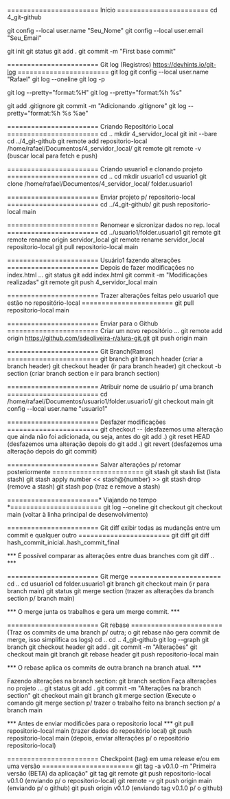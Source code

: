 ======================= Início =======================
cd 4_git-github

git config --local user.name "Seu_Nome"
git config --local user.email "Seu_Email"

git init
git status
git add .
git commit -m "First base commit"

======================= Git log (Registros) <https://devhints.io/git-log> =======================
git log
git config --local user.name "Rafael"
git log --oneline
git log -p

git log --pretty="format:%H"
git log --pretty="format:%h %s"

git add .gitignore
git commit -m "Adicionando .gitignore"
git log --pretty="format:%h %s %ae"

======================= Criando Repositório Local =======================
cd ..
mkdir 4_servidor_local
git init --bare
cd ../4_git-github
git remote add repositorio-local /home/rafael/Documentos/4_servidor_local/
git remote
git remote -v (buscar local para fetch e push)

======================= Criando usuario1 e clonando projeto =======================
cd ..
cd mkdir usuario1
cd usuario1
git clone /home/rafael/Documentos/4_servidor_local/ folder.usuario1

======================= Enviar projeto p/ repositorio-local =======================
cd ../4_git-github/
git push repositorio-local main

======================= Renomear e sicronizar dados no rep. local =======================
cd ../usuario1/folder.usuario1
git remote
git remote rename origin servidor_local 
git remote rename servidor_local repositorio-local
git pull repositorio-local main

======================= Usuário1 fazendo alterações =======================
Depois de fazer modificações no index.html ... 
git status
git add index.html
git commit -m "Modificações realizadas"
git remote
git push 4_servidor_local main

======================= Trazer alterações feitas pelo usuario1 que estão no repositório-local =======================
git pull repositorio-local main

======================= Enviar para o Github =======================
Criar um novo repositório ... 
git remote add origin https://github.com/sdeoliveira-r/alura-git.git
git push origin main

======================= Git Branch(Ramos) =======================
git branch 
git branch header (criar a branch header)
git checkout header (ir para branch header)
git checkout -b section (criar branch section e ir para branch section)

======================= Atribuir nome de usuário p/ uma branch =======================
cd /home/rafael/Documentos/usuario1/folder.usuario1/
git checkout main
git config --local user.name "usuario1"

======================= Desfazer modificações =======================
git checkout -- <file> (desfazemos uma alteração que ainda não foi adicionada, ou seja, antes do git add .)
git reset HEAD <file> (desfazemos uma alteração depois do git add .)
git revert <hash commit number> (desfazemos uma alteração depois do git commit)

======================= Salvar alterações p/ retomar posteriormente =======================
git stash
git stash list (lista stash)
git stash apply number << stash@{number} >>
git stash drop (remove a stash)
git stash pop (traz e remove a stash)

=======================* Viajando no tempo *=======================
git log --oneline
git checkout <commit number hash>
git checkout main (voltar à linha principal de desenvolvimento)

======================= Git diff exibir todas as mudançãs entre um commit e qualquer outro =======================
git diff
git diff hash_commit_inicial..hash_commit_final

*** É possível comparar as alterações entre duas branches com git diff <branch1>..<branch2> ***

======================= Git merge =======================
cd ..
cd usuario1
cd folder.usuario1
git branch
git checkout main (ir para branch main)
git status
git merge section (trazer as alterações da branch section p/ branch main)

*** O merge junta os trabalhos e gera um merge commit. ***

======================= Git rebase =======================
(Traz os commits de uma branch p/ outra; o git rebase não gera commit de merge, isso simplifica os logs)
cd ..
cd .. 4_git-github
git log --graph
git branch
git checkout header
git add .
git commit -m "Alterações"
git checkout main
git branch
git rebase header
git push repositorio-local main

*** O rebase aplica os commits de outra branch na branch atual. ***

Fazendo alterações na branch section:
git branch section
Faça alterações no projeto ...
git status
git add .
git commit -m "Alterações na branch section"
git checkout main
git branch
git merge section (Execute o comando git merge section p/ trazer o trabalho feito na branch section p/ a branch main

*** Antes de enviar modificões para o repositorio local ***
git pull repositorio-local main (trazer dados do repositório local)
git push repositorio-local main (depois, enviar alterações p/ o repositório repositorio-local)

======================= Checkpoint (tag) em uma release e/ou em uma versão =======================
git tag -a v0.1.0 -m "Primeira versão (BETA) da aplicação"
git tag
git remote
git push repositorio-local v0.1.0 (enviando p/ o repositorio-local)
git remote -v
git push origin main (enviando p/ o github)
git push origin v0.1.0 (enviando tag v0.1.0 p/ o github)